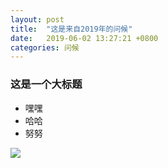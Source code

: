 ```yaml
---
layout: post
title:  "这是来自2019年的问候"
date:   2019-06-02 13:27:21 +0800
categories: 问候
---
```


### 这是一个大标题
- 嘿嘿
- 哈哈
- 努努


![](http://qiniu.hollylink.com/4361592-picture.jpg)